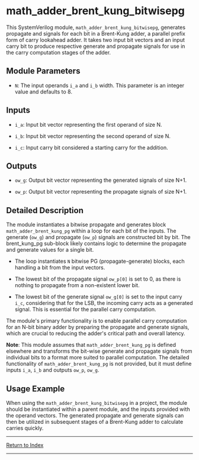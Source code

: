 # math_adder_brent_kung_bitwisepg

This SystemVerilog module, `math_adder_brent_kung_bitwisepg`, generates propagate and signals for each bit in a Brent-Kung adder, a parallel prefix form of carry lookahead adder. It takes two input bit vectors and an input carry bit to produce respective generate and propagate signals for use in the carry computation stages of the adder.

## Module Parameters

- `N`: The input operands `i_a` and `i_b` width. This parameter is an integer value and defaults to 8.

## Inputs

- `i_a`: Input bit vector representing the first operand of size N.

- `i_b`: Input bit vector representing the second operand of size N.

- `i_c`: Input carry bit considered a starting carry for the addition.

## Outputs

- `ow_g`: Output bit vector representing the generated signals of size N+1.

- `ow_p`: Output bit vector representing the propagate signals of size N+1.

## Detailed Description

The module instantiates a bitwise propagate and generates block `math_adder_brent_kung_pg` within a loop for each bit of the inputs. The generate (`ow_g`) and propagate (`ow_p`) signals are constructed bit by bit. The brent_kung_pg sub-block likely contains logic to determine the propagate and generate values for a single bit.

- The loop instantiates `N` bitwise PG (propagate-generate) blocks, each handling a bit from the input vectors.

- The lowest bit of the propagate signal `ow_p[0]` is set to 0, as there is nothing to propagate from a non-existent lower bit.

- The lowest bit of the generate signal `ow_g[0]` is set to the input carry `i_c`, considering that for the LSB, the incoming carry acts as a generated signal. This is essential for the parallel carry computation.

The module's primary functionality is to enable parallel carry computation for an N-bit binary adder by preparing the propagate and generate signals, which are crucial to reducing the adder's critical path and overall latency.

**Note**: This module assumes that `math_adder_brent_kung_pg` is defined elsewhere and transforms the bit-wise generate and propagate signals from individual bits to a format more suited to parallel computation. The detailed functionality of `math_adder_brent_kung_pg` is not provided, but it must define inputs `i_a`, `i_b` and outputs `ow_p`, `ow_g`.

## Usage Example

When using the `math_adder_brent_kung_bitwisepg` in a project, the module should be instantiated within a parent module, and the inputs provided with the operand vectors. The generated propagate and generate signals can then be utilized in subsequent stages of a Brent-Kung adder to calculate carries quickly.

---

[Return to Index](index.md)

----------
